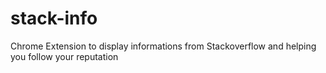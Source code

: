stack-info
==========

Chrome Extension to display informations from Stackoverflow and helping you follow your reputation
